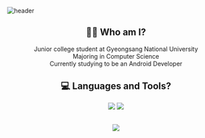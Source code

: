 ![header](https://capsule-render.vercel.app/api?type=soft&color=6799FF&height=150&section=header&text=Hi,%20there!&nbsp;I'm%20Byeong%20Hyeon%20Han&fontColor=FFFFFF&fontSize=25)

<h2 align="center">🤷‍♂️ Who am I?</h3>      
<p align="center">
Junior college student at Gyeongsang National University
<br/>Majoring in Computer Science
<br/>Currently studying to be an Android Developer
</p>

<h2 align="center">💻 Languages and Tools?</h3>
<p align="center">
<img src="https://img.shields.io/badge/Android-green?style=flat-square&logo=Android&logoColor=white"/></a>
<img src="https://img.shields.io/badge/Java-orange?style=flat-square&logo=Java&logoColor=white"/></a>
</p>
<br/>
<div align="center">
<img align="center" src="https://github-readme-stats.vercel.app/api?username=estar0808&show_icons=true&bg_color=FFFFFF&title_color=6799FF&text_color=000000&icon_color=6799FF"/>
</div>
